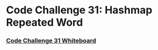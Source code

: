 # Code Challenge 31: Hashmap Repeated Word

### [Code Challenge 31 Whiteboard](hashmap-repeated-word.test.js)